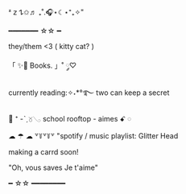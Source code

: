 ᶻ 𝗓 𐰁✩♬ ₊˚.🎧⋆☾⋆⁺₊✧"

━━━━━━━ ☆☆ ━

they/them <3 ( kitty cat? )

「 ✨💜 Books. 」˚ ༘♡

currently reading:✧˖*°࿐ two can keep a secret

🔮 ⁺ -ˋˏ𔗫𓂅 school rooftop - aimes ꗃ 𓏸

☁︎ ☂︎ ☁︎ ꒷꒦꒷꒦꒷ "spotify / music playlist: Glitter Head

making a carrd soon!

"Oh, vous saves Je t'aime"

━ ☆☆ ━━━━━━━━
